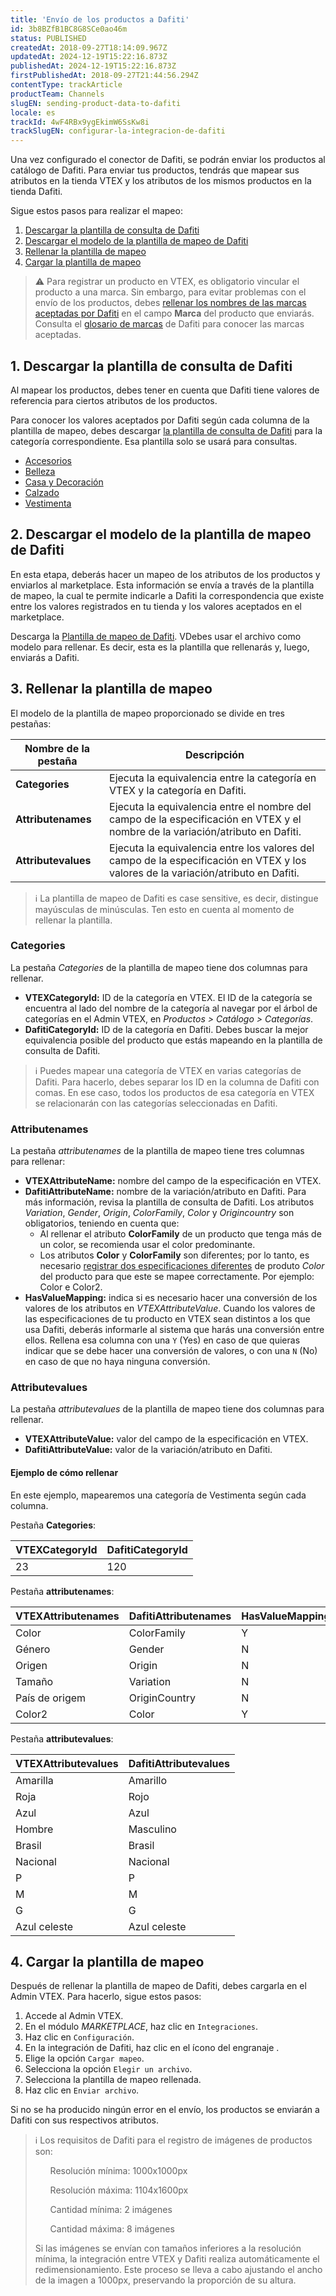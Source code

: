 ```yaml
---
title: 'Envío de los productos a Dafiti'
id: 3b8BZfB1BC8G8SCe0ao46m
status: PUBLISHED
createdAt: 2018-09-27T18:14:09.967Z
updatedAt: 2024-12-19T15:22:16.873Z
publishedAt: 2024-12-19T15:22:16.873Z
firstPublishedAt: 2018-09-27T21:44:56.294Z
contentType: trackArticle
productTeam: Channels
slugEN: sending-product-data-to-dafiti
locale: es
trackId: 4wF4RBx9ygEkimW6SsKw8i
trackSlugEN: configurar-la-integracion-de-dafiti
---
```


Una vez configurado el conector de Dafiti, se podrán enviar los productos al catálogo de Dafiti. Para enviar tus productos, tendrás que mapear sus atributos en la tienda VTEX y los atributos de los mismos productos en la tienda Dafiti. 

Sigue estos pasos para realizar el mapeo:

1. [Descargar la plantilla de consulta de Dafiti](#1-descargar-la-plantilla-de-consulta-de-dafiti)
2. [Descargar el modelo de la plantilla de mapeo de Dafiti](#2-descargar-el-modelo-de-la-plantilla-de-mapeo-de-dafiti)
3. [Rellenar la plantilla de mapeo](#3-rellenar-la-plantilla-de-mapeo)
4. [Cargar la plantilla de mapeo](#4-cargar-la-plantilla-de-mapeo)

> ⚠️ Para registrar un producto en VTEX, es obligatorio vincular el producto a una marca. Sin embargo, para evitar problemas con el envío de los productos, debes [ rellenar los nombres de las marcas aceptadas por Dafiti](https://help.vtex.com/es/tutorial/campos-de-cadastro-de-produto--4dYXWIK3zyS8IceKkQseke) en el campo **Marca** del producto que enviarás. Consulta el [glosario de marcas](https://www.dafiti.com.co/marcas/) de Dafiti para conocer las marcas aceptadas.

## 1. Descargar la plantilla de consulta de Dafiti

Al mapear los productos, debes tener en cuenta que Dafiti tiene valores de referencia para ciertos atributos de los productos.

Para conocer los valores aceptados por Dafiti según cada columna de la plantilla de mapeo, debes descargar [la plantilla de consulta de Dafiti](//assets.ctfassets.net/alneenqid6w5/4bNMTdmnYeqwt3n2YJzOEi/69ed2fa3fcca285c92b0643f1fb62dac/category_tree_export_2021-12-20_16-10-17.xlsx) para la categoría correspondiente. Esa plantilla solo se usará para consultas.

- [Accesorios](//assets.ctfassets.net/alneenqid6w5/6Nlsbzz25DTtOQRaT4yp3d/ee511056fab51d837f8693abf22c4b5c/Acess_rios_-_ProductCreationTemplate_2022-02-11_143128.xlsx)
- [Belleza](//assets.ctfassets.net/alneenqid6w5/42GvRkF1nZrJbMoxD1mly8/0a4b6e317acc09450f2eb9470c1dc3de/Beleza_-_ProductCreationTemplate_2022-02-11_143141.xlsx)
- [Casa y Decoración](//assets.ctfassets.net/alneenqid6w5/OfvpU27CFbz3LHImodcg4/6beb7f56575c5ed7421ac79386166461/Home_e_Decor_-_ProductCreationTemplate_2022-02-11_143139.xlsx)
- [Calzado](//assets.ctfassets.net/alneenqid6w5/3j3VR4yJYaDtts0TD5MuVg/f255695aa97498c421d7ec7a874f861b/Cal_ados_-_ProductCreationTemplate_2022-02-11_143135.xlsx)
- [Vestimenta](//assets.ctfassets.net/alneenqid6w5/2vJxX6Q97oGwgwv0HcRCES/1ed548da66ffe9eeb819ac09fbcef24d/Vestu_rio_-_ProductCreationTemplate_2022-02-11_143133.xlsx)

## 2. Descargar el modelo de la plantilla de mapeo de Dafiti

En esta etapa, deberás hacer un mapeo de los atributos de los productos y enviarlos al marketplace. Esta información se envía a través de la plantilla de mapeo, la cual te permite indicarle a Dafiti la correspondencia que existe entre los valores registrados en tu tienda y los valores aceptados en el marketplace.

Descarga la [Plantilla de mapeo de Dafiti](//assets.ctfassets.net/alneenqid6w5/3R1asJS7fJ9mnTJwjuXcSE/de4bb24256247054bef8b7bf9fe42a51/Model_New_Mapping_Dafiti.xlsx). VDebes usar el archivo como modelo para rellenar. Es decir, esta es la plantilla que rellenarás y, luego, enviarás a Dafiti.

## 3. Rellenar la plantilla de mapeo

El modelo de la plantilla de mapeo proporcionado se divide en tres pestañas:

| **Nombre de la pestaña** | **Descripción** | 
| ---------- | ---------- | 
| **Categories** | Ejecuta la equivalencia entre la categoría en VTEX y la categoría en Dafiti. |
| **Attributenames** | Ejecuta la equivalencia entre el nombre del campo de la especificación en VTEX y el nombre de la variación/atributo en Dafiti. |
| **Attributevalues** | Ejecuta la equivalencia entre los valores del campo de la especificación en VTEX y los valores de la variación/atributo en Dafiti. |

> ℹ️ La plantilla de mapeo de Dafiti es case sensitive, es decir, distingue mayúsculas de minúsculas. Ten esto en cuenta al momento de rellenar la plantilla.

### Categories

La pestaña *Categories* de la plantilla de mapeo tiene dos columnas para rellenar.

- **VTEXCategoryId:** ID de la categoría en VTEX. El ID de la categoría se encuentra al lado del nombre de la categoría al navegar por el árbol de categorías en el Admin VTEX, en *Productos > Catálogo > Categorías*.
- **DafitiCategoryId:**  ID de la categoría en Dafiti. Debes buscar la mejor equivalencia posible del producto que estás mapeando en la plantilla de consulta de Dafiti.

> ℹ️ Puedes mapear una categoría de VTEX en varias categorías de Dafiti. Para hacerlo, debes separar los ID en la columna de Dafiti con comas. En ese caso, todos los productos de esa categoría en VTEX se relacionarán con las categorías seleccionadas en Dafiti.

### Attributenames

La pestaña *attributenames* de la plantilla de mapeo tiene tres columnas para rellenar:

- **VTEXAttributeName:** nombre del campo de la especificación en VTEX.
- **DafitiAttributeName:**  nombre de la variación/atributo en Dafiti.
    Para más información, revisa la plantilla de consulta de Dafiti. Los atributos *Variation*, *Gender*, *Origin*, *ColorFamily*, *Color* y *Origincountry* son obligatorios, teniendo en cuenta que:
    - Al rellenar el atributo **ColorFamily** de un producto que tenga más de un color, se recomienda usar el color predominante.
    - Los atributos **Color** y **ColorFamily** son diferentes; por lo tanto, es necesario [registrar dos especificaciones diferentes](https://help.vtex.com/pt/tracks/catalogo-101--5AF0XfnjfWeopIFBgs3LIQ/4fcdmJzQ6QYA9zWf3bLWin) de produto *Color* del producto para que este se mapee correctamente. Por ejemplo: Color e Color2.
- **HasValueMapping:** indica si es necesario hacer una conversión de los valores de los atributos en *VTEXAttributeValue*. Cuando los valores de las especificaciones de tu producto en VTEX sean distintos a los que usa Dafiti, deberás informarle al sistema que harás una conversión entre ellos. Rellena esa columna con una `Y` (Yes) en caso de que quieras indicar que se debe hacer una conversión de valores, o con una `N` (No) en caso de que no haya ninguna conversión.

### Attributevalues

La pestaña *attributevalues* de la plantilla de mapeo tiene dos columnas para rellenar.

- **VTEXAttributeValue:** valor del campo de la especificación en VTEX.
- **DafitiAttributeValue:** valor de la variación/atributo en Dafiti.

#### Ejemplo de cómo rellenar

En este ejemplo, mapearemos una categoría de Vestimenta según cada columna.

Pestaña **Categories**:

| **VTEXCategoryId** | **DafitiCategoryId** | 
| ---------- | ---------- |
| 23 | 120 | 

Pestaña **attributenames**:

| **VTEXAttributenames** | **DafitiAttributenames** | **HasValueMapping** |
| ---------- | ---------- | ---------- |
| Color | ColorFamily | Y |
| Género | Gender | N |
| Origen | Origin | N |
| Tamaño | Variation | N |
| País de origem | OriginCountry | N |
| Color2 | Color | Y |

Pestaña **attributevalues**:

| **VTEXAttributevalues** | **DafitiAttributevalues** |
| ---------- | ---------- | 
| Amarilla | Amarillo |
| Roja | Rojo |
| Azul | Azul |
| Hombre | Masculino |
| Brasil | Brasil |
| Nacional | Nacional |
| P | P |
| M | M |
| G | G |
| Azul celeste | Azul celeste |

## 4. Cargar la plantilla de mapeo

Después de rellenar la plantilla de mapeo de Dafiti, debes cargarla en el Admin VTEX. Para hacerlo, sigue estos pasos:  

1. Accede al Admin VTEX.
2. En el módulo _MARKETPLACE_, haz clic en `Integraciones`.
3. Haz clic en `Configuración`.
4. En la integración de Dafiti, haz clic en el ícono del engranaje <i class="fas fa-cog"></i>.  
5. Elige la opción `Cargar mapeo`.
6. Selecciona la opción `Elegir un archivo`.
7. Selecciona la plantilla de mapeo rellenada.
8. Haz clic en `Enviar archivo`.

Si no se ha producido ningún error en el envío, los productos se enviarán a Dafiti con sus respectivos atributos.

> ℹ️ Los requisitos de Dafiti para el registro de imágenes de productos son: <ul>Resolución mínima: 1000x1000px </ul><ul>Resolución máxima: 1104x1600px</ul><ul> Cantidad mínima: 2 imágenes</ul><ul> Cantidad máxima: 8 imágenes</ul>  Si las imágenes se envían con tamaños inferiores a la resolución mínima, la integración entre VTEX y Dafiti realiza automáticamente el redimensionamiento. Este proceso se lleva a cabo ajustando el ancho de la imagen a 1000px, preservando la proporción de su altura. 
